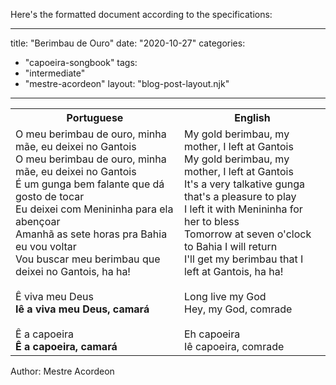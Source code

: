 Here's the formatted document according to the specifications:

---
title: "Berimbau de Ouro"
date: "2020-10-27"
categories: 
  - "capoeira-songbook"
tags: 
  - "intermediate"
  - "mestre-acordeon"
layout: "blog-post-layout.njk"
---

<table class="capoeira-table">
    <tr class="header-row">
        <th>Portuguese</th>
        <th>English</th>
    </tr>
    <tr>
        <td>O meu berimbau de ouro, minha mãe, eu deixei no Gantois<br>
O meu berimbau de ouro, minha mãe, eu deixei no Gantois<br>
É um gunga bem falante que dá gosto de tocar<br>
Eu deixei com Menininha para ela abençoar<br>
Amanhã as sete horas pra Bahia eu vou voltar<br>
Vou buscar meu berimbau que deixei no Gantois, ha ha!<br>
<br>
Ê viva meu Deus<br>
<strong>Iê a viva meu Deus, camará</strong><br>
<br>
Ê a capoeira<br>
<strong>Ê a capoeira, camará</strong></td>
        <td>My gold berimbau, my mother, I left at Gantois<br>
My gold berimbau, my mother, I left at Gantois<br>
It's a very talkative gunga that's a pleasure to play<br>
I left it with Menininha for her to bless<br>
Tomorrow at seven o'clock to Bahia I will return<br>
I'll get my berimbau that I left at Gantois, ha ha!<br>
<br>
Long live my God<br>
Hey, my God, comrade<br>
<br>
Eh capoeira<br>
Iê capoeira, comrade</td>
    </tr>
</table>

<figcaption>
Author: Mestre Acordeon
</figcaption>